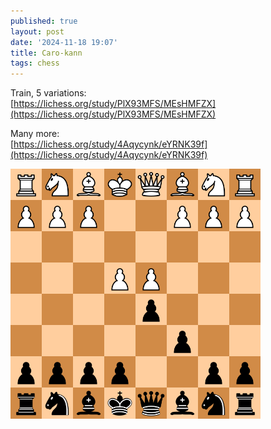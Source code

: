 ```yaml
---
published: true
layout: post
date: '2024-11-18 19:07'
title: Caro-kann
tags: chess
---
```

Train, 5 variations:  
[https://lichess.org/study/PlX93MFS/MEsHMFZX](https://lichess.org/study/PlX93MFS/MEsHMFZX)

Many more:  
[https://lichess.org/study/4Aqycynk/eYRNK39f](https://lichess.org/study/4Aqycynk/eYRNK39f)

<img src="/media/carokann.svg" style="max-width:400px">